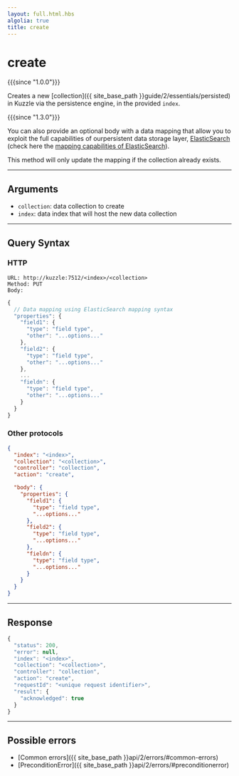 ```yaml
---
layout: full.html.hbs
algolia: true
title: create
---
```


# create

{{{since "1.0.0"}}}

Creates a new [collection]({{ site_base_path }}guide/2/essentials/persisted) in Kuzzle via the persistence engine, in the provided `index`.  

{{{since "1.3.0"}}}

You can also provide an optional body with a data mapping that allow you to exploit the full capabilities of ourpersistent data storage layer, [ElasticSearch](https://www.elastic.co/products/elasticsearch) (check here the [mapping capabilities of ElasticSearch](https://www.elastic.co/guide/en/elasticsearch/reference/5.4/mapping.html)).  

This method will only update the mapping if the collection already exists.

---

## Arguments

* `collection`: data collection to create
* `index`: data index that will host the new data collection

---

## Query Syntax

### HTTP

```http
URL: http://kuzzle:7512/<index>/<collection>
Method: PUT  
Body:  
```

```js
{
  // Data mapping using ElasticSearch mapping syntax
  "properties": {
    "field1": {
      "type": "field type",
      "other": "...options..."
    },
    "field2": {
      "type": "field type",
      "other": "...options..."
    },
    ...
    "fieldn": {
      "type": "field type",
      "other": "...options..."
    }
  }
}
```

### Other protocols


```json
{
  "index": "<index>",
  "collection": "<collection>",
  "controller": "collection",
  "action": "create",

  "body": {
    "properties": {
      "field1": {
        "type": "field type",
        "...options..."
      },
      "field2": {
        "type": "field type",
        "...options..."
      },
      "fieldn": {
        "type": "field type",
        "...options..."
      }
    }
  }
}
```

---

## Response

```javascript
{
  "status": 200,
  "error": null,
  "index": "<index>",
  "collection": "<collection>",
  "controller": "collection",
  "action": "create",
  "requestId": "<unique request identifier>",
  "result": {
    "acknowledged": true
  }
}
```

---

## Possible errors

- [Common errors]({{ site_base_path }}api/2/errors/#common-errors)
- [PreconditionError]({{ site_base_path }}api/2/errors/#preconditionerror)
